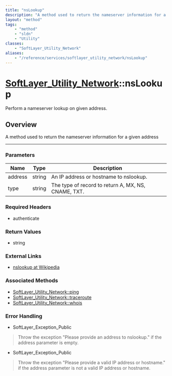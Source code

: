 ```yaml
---
title: "nsLookup"
description: "A method used to return the nameserver information for a given address"
layout: "method"
tags:
    - "method"
    - "sldn"
    - "Utility"
classes:
    - "SoftLayer_Utility_Network"
aliases:
    - "/reference/services/softlayer_utility_network/nsLookup"
---
```

# [SoftLayer_Utility_Network](/reference/services/SoftLayer_Utility_Network)::nsLookup


Perform a nameserver lookup on given address.


## Overview 
A method used to return the nameserver information for a given address

-----

### Parameters 
|Name | Type | Description |
| --- | --- | --- |
|address| string| An IP address or hostname to nslookup.|
|type| string| The type of record to return A, MX, NS, CNAME, TXT.|


### Required Headers
* authenticate


### Return Values
* string

### External Links


* [nslookup at Wikipedia](http://en.wikipedia.org/wiki/Nslookup)



### Associated Methods

*  [SoftLayer_Utility_Network::ping](/reference/services/SoftLayer_Utility_Network/ping )
*  [SoftLayer_Utility_Network::traceroute](/reference/services/SoftLayer_Utility_Network/traceroute )
*  [SoftLayer_Utility_Network::whois](/reference/services/SoftLayer_Utility_Network/whois )



### Error Handling

* SoftLayer_Exception_Public 

> Throw the exception "Please provide an address to nslookup." if the address parameter is empty. 

* SoftLayer_Exception_Public 

> Throw the exception "Please provide a valid IP address or hostname." if the address parameter is not a valid IP address or hostname. 




